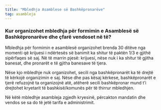 ```yaml
---
title: "Mbledhja Asamblese së Bashkëpronarëve"
tag: asambleja
---
```


### Kur organizohet mbledhja për formimin e Asamblesë së Bashkëpronarëve dhe çfarë vendoset në të?

Mbledhja për formimin e asamblesë organizohet brenda 30 ditëve nga momenti që krijuesi i ndërtesës së banimit ka shitur të paktën 1/3 e gjithë sipërfaqes së saj. Në të marrin pjesë: krijuesi, nëse nuk i ka shitur të gjitha banesat, dhe pronarët e të gjitha banesave të tjera.

Nëse kjo mbledhje nuk organizohet, secili nga bashkëpronarët ka të drejtë të kërkojë organizimin e saj. Nëse dhe pas kësaj kërkese, bashkëpronarët e tjerë refuzojnë ta organizojnë atë, atëherë secili bashkëpronar mund t’i drejtohet kryetarit të bashkisë/komunës për të thirrur mbledhjen.

Në këtë mbledhje asambleja zgjedh kryesinë, përcakton mandatin dhe vendos se sa do të jetë tarifa e administrimit.
